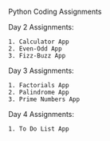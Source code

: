 Python Coding Assignments

Day 2 Assignments:

    1. Calculator App
    2. Even-Odd App
    3. Fizz-Buzz App

Day 3 Assignments:

    1. Factorials App
    2. Palindrome App
    3. Prime Numbers App

Day 4 Assignments:

    1. To Do List App
